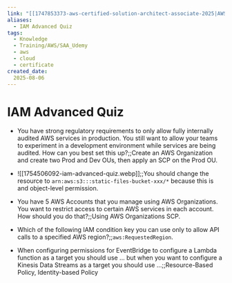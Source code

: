 ```yaml
---
link: "[[1747853373-aws-certified-solution-architect-associate-2025|AWS Certified Solution Architect Associate 2025]]"
aliases: 
  - IAM Advanced Quiz
tags:
  - Knowledge
  - Training/AWS/SAA_Udemy
  - aws
  - cloud
  - certificate
created_date:
  2025-08-06
---
```

# IAM Advanced Quiz
- You have strong regulatory requirements to only allow fully internally audited AWS services in production. You still want to allow your teams to experiment in a development environment while services are being audited. How can you best set this up?;;Create an AWS Organization and create two Prod and Dev OUs, then apply an SCP on the Prod OU.
<!--SR:!2025-10-12,46,290-->
- ![[1754506092-iam-advanced-quiz.webp]];;You should change the resource to `arn:aws:s3:::static-files-bucket-xxx/*` because this is and object-level permission.
<!--SR:!2025-10-25,60,310-->
- You have 5 AWS Accounts that you manage using AWS Organizations. You want to restrict access to certain AWS services in each account. How should you do that?;;Using AWS Organizations SCP.
<!--SR:!2025-09-20,29,270-->
- Which of the following IAM condition key you can use only to allow API calls to a specified AWS region?;;`aws:RequestedRegion`.
<!--SR:!2025-09-07,6,210-->
- When configuring permissions for EventBridge to configure a Lambda function as a target you should use ... but when you want to configure a Kinesis Data Streams as a target you should use ...;;Resource-Based Policy, Identity-based Policy
<!--SR:!2025-09-11,14,250-->















